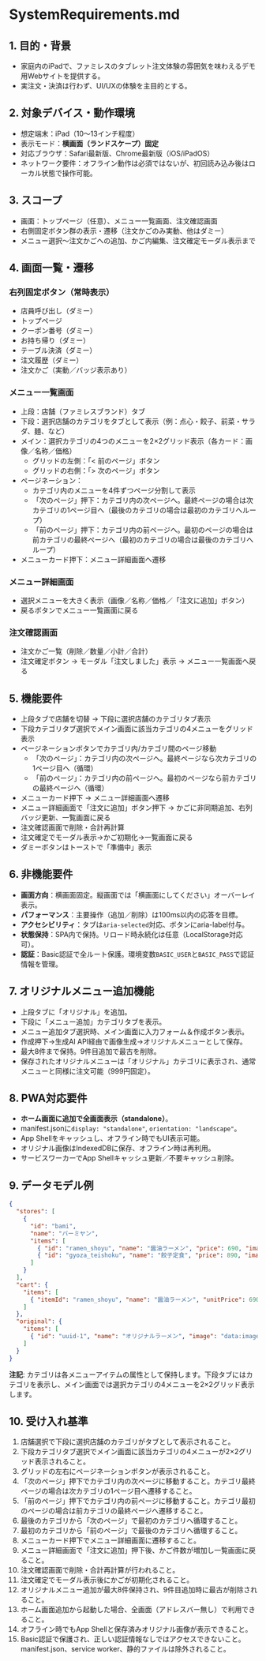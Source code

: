 # SystemRequirements.md

## 1. 目的・背景
- 家庭内のiPadで、ファミレスのタブレット注文体験の雰囲気を味わえるデモ用Webサイトを提供する。
- 実注文・決済は行わず、UI/UXの体験を主目的とする。

## 2. 対象デバイス・動作環境
- 想定端末：iPad（10〜13インチ程度）
- 表示モード：**横画面（ランドスケープ）固定**
- 対応ブラウザ：Safari最新版、Chrome最新版（iOS/iPadOS）
- ネットワーク要件：オフライン動作は必須ではないが、初回読み込み後はローカル状態で操作可能。

## 3. スコープ
- 画面：トップページ（任意）、メニュー一覧画面、注文確認画面
- 右側固定ボタン群の表示・遷移（注文かごのみ実動、他はダミー）
- メニュー選択〜注文かごへの追加、かご内編集、注文確定モーダル表示まで

## 4. 画面一覧・遷移
### 右列固定ボタン（常時表示）
- 店員呼び出し（ダミー）
- トップページ
- クーポン番号（ダミー）
- お持ち帰り（ダミー）
- テーブル決済（ダミー）
- 注文履歴（ダミー）
- 注文かご（実動／バッジ表示あり）

### メニュー一覧画面
- 上段：店舗（ファミレスブランド）タブ
- 下段：選択店舗のカテゴリをタブとして表示（例：点心・餃子、前菜・サラダ、麺、など）
- メイン：選択カテゴリの4つのメニューを2×2グリッド表示（各カード：画像／名称／価格）
  - グリッドの左側：「< 前のページ」ボタン
  - グリッドの右側：「> 次のページ」ボタン
- ページネーション：
  - カテゴリ内のメニューを4件ずつページ分割して表示
  - 「次のページ」押下：カテゴリ内の次ページへ。最終ページの場合は次カテゴリの1ページ目へ（最後のカテゴリの場合は最初のカテゴリへループ）
  - 「前のページ」押下：カテゴリ内の前ページへ。最初のページの場合は前カテゴリの最終ページへ（最初のカテゴリの場合は最後のカテゴリへループ）
- メニューカード押下：メニュー詳細画面へ遷移

### メニュー詳細画面
- 選択メニューを大きく表示（画像／名称／価格／「注文に追加」ボタン）
- 戻るボタンでメニュー一覧画面に戻る

### 注文確認画面
- 注文かご一覧（削除／数量／小計／合計）
- 注文確定ボタン → モーダル「注文しました」表示 → メニュー一覧画面へ戻る

## 5. 機能要件
- 上段タブで店舗を切替 → 下段に選択店舗のカテゴリタブ表示
- 下段カテゴリタブ選択でメイン画面に該当カテゴリの4メニューをグリッド表示
- ページネーションボタンでカテゴリ内/カテゴリ間のページ移動
  - 「次のページ」：カテゴリ内の次ページへ。最終ページなら次カテゴリの1ページ目へ（循環）
  - 「前のページ」：カテゴリ内の前ページへ。最初のページなら前カテゴリの最終ページへ（循環）
- メニューカード押下 → メニュー詳細画面へ遷移
- メニュー詳細画面で「注文に追加」ボタン押下 → かごに非同期追加、右列バッジ更新、一覧画面に戻る
- 注文確認画面で削除・合計再計算
- 注文確定でモーダル表示→かご初期化→一覧画面に戻る
- ダミーボタンはトーストで「準備中」表示

## 6. 非機能要件
- **画面方向**：横画面固定。縦画面では「横画面にしてください」オーバーレイ表示。
- **パフォーマンス**：主要操作（追加／削除）は100ms以内の応答を目標。
- **アクセシビリティ**：タブは`aria-selected`対応、ボタンにaria-label付与。
- **状態保持**：SPA内で保持。リロード時永続化は任意（LocalStorage対応可）。
- **認証**：Basic認証で全ルート保護。環境変数`BASIC_USER`と`BASIC_PASS`で認証情報を管理。

## 7. オリジナルメニュー追加機能
- 上段タブに「オリジナル」を追加。
- 下段に「メニュー追加」カテゴリタブを表示。
- メニュー追加タブ選択時、メイン画面に入力フォーム＆作成ボタン表示。
- 作成押下→生成AI API経由で画像生成→オリジナルメニューとして保存。
- 最大8件まで保持。9件目追加で最古を削除。
- 保存されたオリジナルメニューは「オリジナル」カテゴリに表示され、通常メニューと同様に注文可能（999円固定）。

## 8. PWA対応要件
- **ホーム画面に追加で全画面表示（standalone）**。
- manifest.jsonに`display: "standalone"`, `orientation: "landscape"`。
- App Shellをキャッシュし、オフライン時でもUI表示可能。
- オリジナル画像はIndexedDBに保存、オフライン時は再利用。
- サービスワーカーでApp Shellキャッシュ更新／不要キャッシュ削除。

## 9. データモデル例
```json
{
  "stores": [
    {
      "id": "bami",
      "name": "バーミヤン",
      "items": [
        { "id": "ramen_shoyu", "name": "醤油ラーメン", "price": 690, "image": "/img/ramen.jpg", "category": "ラーメン" },
        { "id": "gyoza_teishoku", "name": "餃子定食", "price": 890, "image": "/img/gyoza.jpg", "category": "定食" }
      ]
    }
  ],
  "cart": {
    "items": [
      { "itemId": "ramen_shoyu", "name": "醤油ラーメン", "unitPrice": 690, "qty": 1, "image": "/img/ramen.jpg" }
    ]
  },
  "original": {
    "items": [
      { "id": "uuid-1", "name": "オリジナルラーメン", "image": "data:image/png;base64,...", "createdAt": 173829283 }
    ]
  }
}
```

**注記**: カテゴリは各メニューアイテムの属性として保持します。下段タブにはカテゴリを表示し、メイン画面では選択カテゴリの4メニューを2×2グリッド表示します。

## 10. 受け入れ基準
1. 店舗選択で下段に選択店舗のカテゴリがタブとして表示されること。
2. 下段カテゴリタブ選択でメイン画面に該当カテゴリの4メニューが2×2グリッド表示されること。
3. グリッドの左右にページネーションボタンが表示されること。
4. 「次のページ」押下でカテゴリ内の次ページに移動すること。カテゴリ最終ページの場合は次カテゴリの1ページ目へ遷移すること。
5. 「前のページ」押下でカテゴリ内の前ページに移動すること。カテゴリ最初のページの場合は前カテゴリの最終ページへ遷移すること。
6. 最後のカテゴリから「次のページ」で最初のカテゴリへ循環すること。
7. 最初のカテゴリから「前のページ」で最後のカテゴリへ循環すること。
8. メニューカード押下でメニュー詳細画面に遷移すること。
9. メニュー詳細画面で「注文に追加」押下後、かご件数が増加し一覧画面に戻ること。
10. 注文確認画面で削除・合計再計算が行われること。
11. 注文確定でモーダル表示後にかごが初期化されること。
12. オリジナルメニュー追加が最大8件保持され、9件目追加時に最古が削除されること。
13. ホーム画面追加から起動した場合、全画面（アドレスバー無し）で利用できること。
14. オフライン時でもApp Shellと保存済みオリジナル画像が表示できること。
15. Basic認証で保護され、正しい認証情報なしではアクセスできないこと。manifest.json、service worker、静的ファイルは除外されること。

